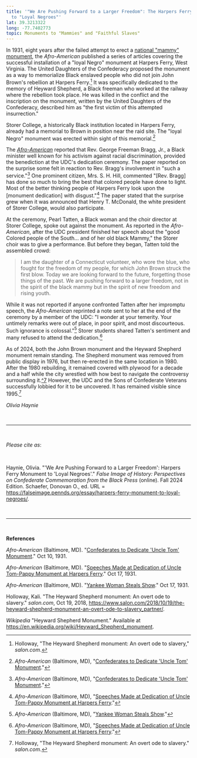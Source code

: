```yaml
---
title: '"We Are Pushing Forward to a Larger Freedom": The Harpers Ferry Monument
  to "Loyal Negroes"'
lat: 39.3213322
long: -77.7402773
topic: Monuments to "Mammies" and "Faithful Slaves"
---
```

In 1931, eight years after the failed attempt to erect a [national "mammy" monument](https://falseimage.pennds.org/essay/Monuments-to-%E2%80%9CMammies%E2%80%9D-and-%E2%80%9CUncle-Toms%E2%80%9D-BACKUP), the *Afro-American* published a series of articles covering the successful installation of a "loyal Negro" monument at Harpers Ferry, West Virginia. The United Daughters of the Confederacy proposed the monument as a way to memorialize Black enslaved people who did not join John Brown's rebellion at Harpers Ferry.[^1] It was specifically dedicated to the memory of Heyward Shepherd, a Black freeman who worked at the railway where the rebellion took place. He was killed in the conflict and the inscription on the monument, written by the United Daughters of the Confederacy, described him as "the first victim of this attempted insurrection."

Storer College, a historically Black institution located in Harpers Ferry, already had a memorial to Brown in position near the raid site. The "loyal Negro" monument was erected within sight of this memorial.[^2]

The *[Afro-American](https://proxy.library.upenn.edu/login?url=https://www.proquest.com/publication/45589?accountid=14707&decadeSelected=2010+-+2019&yearSelected=2010&monthSelected=12&issueNameSelected=02010Y12Y25$23Dec+25,+2010)* reported that Rev. George Freeman Bragg, Jr., a Black minister well known for his activism against racial discrimination, provided the benediction at the UDC's dedication ceremony. The paper reported on the surprise some felt in reaction to Rev. Bragg's involvement in "such a service."[^3] One prominent citizen, Mrs. S. H. Hill, commented "\[Rev. Bragg] has done so much to bring the best that colored people have done to light. Most of the better thinking people of Harpers Ferry look upon the \[monument dedication] with disgust."[^4] The paper stated that the surprise grew when it was announced that Henry T. McDonald, the white president of Storer College, would also participate.

At the ceremony, Pearl Tatten, a Black woman and the choir director at Storer College, spoke out against the monument. As reported in the *Afro-American*, after the UDC president finished her speech about the "good Colored people of the South... and of her old black Mammy," the Storer choir was to give a performance. But before they began, Tatten told the assembled crowd:

> I am the daughter of a Connecticut volunteer, who wore the blue, who fought for the freedom of my people, for which John Brown struck the first blow. Today we are looking forward to the future, forgetting those things of the past. We are pushing forward to a larger freedom, not in the spirit of the black mammy but in the spirit of new freedom and rising youth.

While it was not reported if anyone confronted Tatten after her impromptu speech, the *Afro-American* reprinted a note sent to her at the end of the ceremony by a member of the UDC: "I wonder at your temerity. Your untimely remarks were out of place, in poor spirit, and most discourteous. Such ignorance is colossal."[^5] Storer students shared Tatten's sentiment and many refused to attend the dedication.[^6]

As of 2024, both the John Brown monument and the Heyward Shepherd monument remain standing. The Shepherd monument was removed from public display in 1976, but then re-erected in the same location in 1980. After the 1980 rebuilding, it remained covered with plywood for a decade and a half while the city wrestled with how best to navigate the controversy surrounding it.[^7](*Wikipedia*, "Heyward Shepherd Monument.") However, the UDC and the Sons of Confederate Veterans successfully lobbied for it to be uncovered. It has remained visible since 1995.[^8]

*Olivia Haynie*

<br>

<hr>

<br>

*Please cite as*: 

<br>

Haynie, Olivia. "'We Are Pushing Forward to a Larger Freedom': Harpers Ferry Monument to 'Loyal Negroes'." *False Image of History: Perspectives on Confederate Commemoration from the Black Press* (online). Fall 2024 Edition. Schaefer, Donovan O., ed. URL = https://falseimage.pennds.org/essay/harpers-ferry-monument-to-loyal-negroes/.

<br>

<hr>

<br>

**References**

*Afro-American* (Baltimore, MD). "[Confederates to Dedicate 'Uncle Tom' Monument](https://proxy.library.upenn.edu/login?url=https://www.proquest.com/publication/45589?accountid=14707&decadeSelected=2010+-+2019&yearSelected=2010&monthSelected=12&issueNameSelected=02010Y12Y25$23Dec+25,+2010)." Oct 10, 1931.

*Afro-American* (Baltimore, MD). "[Speeches Made at Dedication of Uncle Tom-Pappy Monument at Harpers Ferry](https://proxy.library.upenn.edu/login?url=https://www.proquest.com/publication/45589?accountid=14707&decadeSelected=2010+-+2019&yearSelected=2010&monthSelected=12&issueNameSelected=02010Y12Y25$23Dec+25,+2010)." Oct 17, 1931.

*Afro-American* (Baltimore, MD). "[Yankee Woman Steals Show](https://proxy.library.upenn.edu/login?url=https://www.proquest.com/publication/45589?accountid=14707&decadeSelected=2010+-+2019&yearSelected=2010&monthSelected=12&issueNameSelected=02010Y12Y25$23Dec+25,+2010)." Oct 17, 1931.

Holloway, Kali. "The Heyward Shepherd monument: An overt ode to slavery." *salon.com*, Oct 19, 2018, <https://www.salon.com/2018/10/19/the-heyward-shepherd-monument-an-overt-ode-to-slavery_partner/>.

*Wikipedia* "Heyward Shepherd Monument." Available at https://en.wikipedia.org/wiki/Heyward_Shepherd_monument.

[^1]: Holloway, "The Heyward Shepherd monument: An overt ode to slavery," *salon.com*.

[^2]: *Afro-American* (Baltimore, MD), "[Confederates to Dedicate 'Uncle Tom' Monument](https://proxy.library.upenn.edu/login?url=https://www.proquest.com/publication/45589?accountid=14707&decadeSelected=2010+-+2019&yearSelected=2010&monthSelected=12&issueNameSelected=02010Y12Y25$23Dec+25,+2010)."

[^3]: *Afro-American* (Baltimore, MD), "[Confederates to Dedicate 'Uncle Tom' Monument](https://proxy.library.upenn.edu/login?url=https://www.proquest.com/publication/45589?accountid=14707&decadeSelected=2010+-+2019&yearSelected=2010&monthSelected=12&issueNameSelected=02010Y12Y25$23Dec+25,+2010)."

[^4]: *Afro-American* (Baltimore, MD), "[Speeches Made at Dedication of Uncle Tom-Pappy Monument at Harpers Ferry](https://proxy.library.upenn.edu/login?url=https://www.proquest.com/publication/45589?accountid=14707&decadeSelected=2010+-+2019&yearSelected=2010&monthSelected=12&issueNameSelected=02010Y12Y25$23Dec+25,+2010)."

[^5]: *Afro-American* (Baltimore, MD), "[Yankee Woman Steals Show](https://proxy.library.upenn.edu/login?url=https://www.proquest.com/publication/45589?accountid=14707&decadeSelected=2010+-+2019&yearSelected=2010&monthSelected=12&issueNameSelected=02010Y12Y25$23Dec+25,+2010)."

[^6]: *Afro-American* (Baltimore, MD), "[Speeches Made at Dedication of Uncle Tom-Pappy Monument at Harpers Ferry](https://proxy.library.upenn.edu/login?url=https://www.proquest.com/publication/45589?accountid=14707&decadeSelected=2010+-+2019&yearSelected=2010&monthSelected=12&issueNameSelected=02010Y12Y25$23Dec+25,+2010)."

[^8]: Holloway, "The Heyward Shepherd monument: An overt ode to slavery." *salon.com*.
